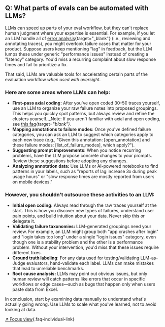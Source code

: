 ## Q: What parts of evals can be automated with LLMs?

LLMs can speed up parts of your eval workflow, but they can't replace human judgment where your expertise is essential. For example, if you let an LLM handle all of [error analysis](why-is-error-analysis-so-important-in-llm-evals-and-how-is-it-performed.qmd){target="_blank"} (i.e., reviewing and annotating traces), you might overlook failure cases that matter for your product. Suppose users keep mentioning "lag" in feedback, but the LLM lumps these under generic "performance issues" instead of creating a "latency" category. You'd miss a recurring complaint about slow response times and fail to prioritize a fix.

That said, LLMs are valuable tools for accelerating certain parts of the evaluation workflow *when used with oversight*. 

### Here are some areas where LLMs can help:

* **First-pass axial coding:** After you've open coded 30–50 traces yourself, use an LLM to organize your raw failure notes into proposed groupings. This helps you quickly spot patterns, but always review and refine the clusters yourself.  _Note: If you aren't familiar with axial and open coding, see [this faq](why-is-error-analysis-so-important-in-llm-evals-and-how-is-it-performed.qmd){target="_blank"}._
* **Mapping annotations to failure modes:** Once you've defined failure categories, you can ask an LLM to suggest which categories apply to each new trace (e.g., "Given this annotation: \[open\_annotation\] and these failure modes: \[list\_of\_failure\_modes\], which apply?").  
* **Suggesting prompt improvements:** When you notice recurring problems, have the LLM propose concrete changes to your prompts. Review these suggestions before adopting any changes.  
* **Analyzing annotation data:** Use LLMs or AI-powered notebooks to find patterns in your labels, such as "reports of lag increase 3x during peak usage hours" or "slow response times are mostly reported from users on mobile devices."

### However, you shouldn't outsource these activities to an LLM:

* **Initial open coding:** Always read through the raw traces yourself at the start. This is how you discover new types of failures, understand user pain points, and build intuition about your data. Never skip this or delegate it.  
* **Validating failure taxonomies:** LLM-generated groupings need your review. For example, an LLM might group both "app crashes after login" and "login takes too long" under a single "login issues" category, even though one is a stability problem and the other is a performance problem. Without your intervention, you'd miss that these issues require different fixes.  
* **Ground truth labeling:** For any data used for testing/validating LLM-as-Judge evaluators, hand-validate each label. LLMs can make mistakes that lead to unreliable benchmarks.  
* **Root cause analysis:** LLMs may point out obvious issues, but only human review will catch patterns like errors that occur in specific workflows or edge cases—such as bugs that happen only when users paste data from Excel.

In conclusion, start by examining data manually to understand what's actually going wrong. Use LLMs to scale what you've learned, not to avoid looking at data.

[↗ Focus view](/blog/posts/evals-faq/what-parts-of-evals-can-be-automated-with-llms.html){.faq-individual-link}